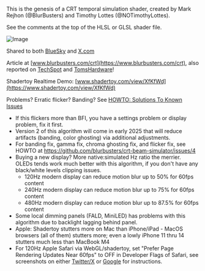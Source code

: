 This is the genesis of a CRT temporal simulation shader, created by Mark Rejhon (@BlurBusters) and Timothy Lottes (@NOTimothyLottes).

See the comments at the top of the HLSL or GLSL shader file.

![Image](https://blurbusters.com/wp-content/uploads/2024/12/crt-simulation-animated.gif) 

Shared to both [BlueSky](https://bsky.app/profile/blurbusters.com/post/3ldz4u6kovs2v) and [X.com](https://x.com/BlurBusters/status/1871340328965533777)

Article at [www.blurbusters.com/crt](https://www.blurbusters.com/crt), also reported on [TechSpot](https://www.techspot.com/news/106111-gpu-based-shader-simulates-motion-clarity-classic-crt.html) and [TomsHardware](https://www.tomshardware.com/monitors/blur-busters-releases-authentic-crt-simulator-shader-for-high-refresh-oled-and-lcd-screens-240-hz-oled-recommended-for-the-best-experience?utm_campaign=socialflow&utm_medium=social&utm_source=twitter.com#xenforo-comments-3866757)!

Shadertoy Realtime Demo: [www.shadertoy.com/view/XfKfWd](https://www.shadertoy.com/view/XfKfWd)

Problems? Erratic flicker? Banding? See [HOWTO: Solutions To Known Issues](https://github.com/blurbusters/crt-beam-simulator/issues/4)

- If this flickers more than BFI, you have a settings problem or display problem, fix it first.
- Version 2 of this algorithm will come in early 2025 that will reduce artifacts (banding, color ghosting) via additional adjustments.
- For banding fix, gamma fix, chroma ghosting fix, and flicker fix, see HOWTO at https://github.com/blurbusters/crt-beam-simulator/issues/4
- Buying a new display?  More native:simulated Hz ratio the merrier.  OLEDs tends work much better with this algorithm, if you don't have any black/white levels clipping issues.
  - 120Hz modern display can reduce motion blur up to 50% for 60fps content
  - 240Hz modern display can reduce motion blur up to 75% for 60fps content
  - 480Hz modern display can reduce motion blur up to 87.5% for 60fps content  
- Some local dimming panels (FALD, MiniLED) has problems with this algorithm due to backlight lagging behind panel.
- Apple: Shadertoy stutters more on Mac than iPhone/iPad - MacOS browsers (all of them) stutters more; even a lowly iPhone 11 thru 14 stutters much less than MacBook M4
- For 120Hz Apple Safari via WebGL/shadertoy, set "Prefer Page Rendering Updates Near 60fps" to OFF in Developer Flags of Safari, see screenshots on either [Twitter/X](https://www.twitter.com/TechLiandr/status/1805472820018778468) or [Google](https://www.google.com/search?q=iPhone+Prefer+Page+Rendering+Updates+Near+60fps&udm=2) for instructions.
